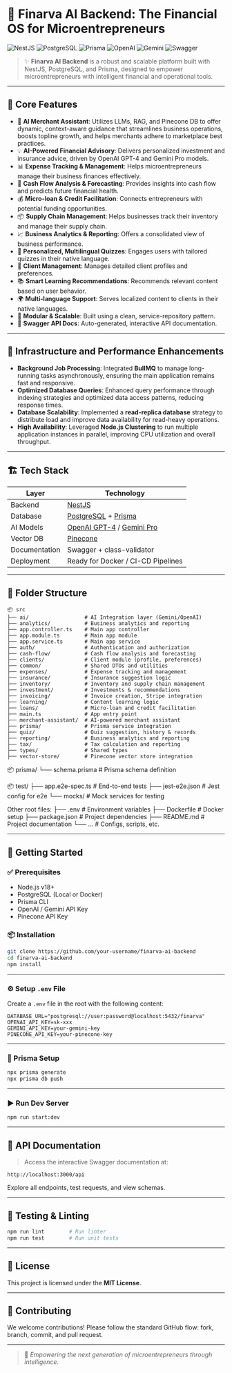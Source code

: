 # 🚀 Finarva AI Backend: The Financial OS for Microentrepreneurs

![NestJS](https://img.shields.io/badge/NestJS-Powered-red?style=for-the-badge&logo=nestjs)
![PostgreSQL](https://img.shields.io/badge/PostgreSQL-Database-blue?style=for-the-badge&logo=postgresql)
![Prisma](https://img.shields.io/badge/ORM-Prisma-lightgrey?style=for-the-badge&logo=prisma)
![OpenAI](https://img.shields.io/badge/AI-OpenAI-4B0082?style=for-the-badge&logo=openai)
![Gemini](https://img.shields.io/badge/AI-Gemini-black?style=for-the-badge&logo=google)
![Swagger](https://img.shields.io/badge/API-Docs-yellow?style=for-the-badge&logo=swagger)

> ✨ **Finarva AI Backend** is a robust and scalable platform built with NestJS, PostgreSQL, and Prisma, designed to empower microentrepreneurs with intelligent financial and operational tools.

---

## 🌟 Core Features

- 🤖 **AI Merchant Assistant**: Utilizes LLMs, RAG, and Pinecone DB to offer dynamic, context-aware guidance that streamlines business operations, boosts topline growth, and helps merchants adhere to marketplace best practices.
- 💡 **AI-Powered Financial Advisory**: Delivers personalized investment and insurance advice, driven by OpenAI GPT-4 and Gemini Pro models.
- 📊 **Expense Tracking & Management**: Helps microentrepreneurs manage their business finances effectively.
- 🌊 **Cash Flow Analysis & Forecasting**: Provides insights into cash flow and predicts future financial health.
- 💰 **Micro-loan & Credit Facilitation**: Connects entrepreneurs with potential funding opportunities.
- 📦 **Supply Chain Management**: Helps businesses track their inventory and manage their supply chain.
- 📈 **Business Analytics & Reporting**: Offers a consolidated view of business performance.
- 🧠 **Personalized, Multilingual Quizzes**: Engages users with tailored quizzes in their native language.
- 👤 **Client Management**: Manages detailed client profiles and preferences.
- 📚 **Smart Learning Recommendations**: Recommends relevant content based on user behavior.
- 🌍 **Multi-language Support**: Serves localized content to clients in their native languages.
- 🧩 **Modular & Scalable**: Built using a clean, service-repository pattern.
- 🧪 **Swagger API Docs**: Auto-generated, interactive API documentation.

---

## 🚀 Infrastructure and Performance Enhancements

- **Background Job Processing**: Integrated **BullMQ** to manage long-running tasks asynchronously, ensuring the main application remains fast and responsive.
- **Optimized Database Queries**: Enhanced query performance through indexing strategies and optimized data access patterns, reducing response times.
- **Database Scalability**: Implemented a **read-replica database** strategy to distribute load and improve data availability for read-heavy operations.
- **High Availability**: Leveraged **Node.js Clustering** to run multiple application instances in parallel, improving CPU utilization and overall throughput.

---

## 🏗️ Tech Stack

| Layer         | Technology                                                                          |
| ------------- | ----------------------------------------------------------------------------------- |
| Backend       | [NestJS](https://nestjs.com/)                                                       |
| Database      | [PostgreSQL](https://www.postgresql.org/) + [Prisma](https://www.prisma.io/)        |
| AI Models     | [OpenAI GPT-4](https://platform.openai.com/) / [Gemini Pro](https://ai.google.dev/) |
| Vector DB     | [Pinecone](https://www.pinecone.io/)                                                |
| Documentation | Swagger + class-validator                                                           |
| Deployment    | Ready for Docker / CI-CD Pipelines                                                  |

---

## 📂 Folder Structure

```
📦 src
├── ai/                  # AI Integration layer (Gemini/OpenAI)
├── analytics/           # Business analytics and reporting
├── app.controller.ts    # Main app controller
├── app.module.ts        # Main app module
├── app.service.ts       # Main app service
├── auth/                # Authentication and authorization
├── cash-flow/           # Cash flow analysis and forecasting
├── clients/             # Client module (profile, preferences)
├── common/              # Shared DTOs and utilities
├── expenses/            # Expense tracking and management
├── insurance/           # Insurance suggestion logic
├── inventory/           # Inventory and supply chain management
├── investment/          # Investments & recommendations
├── invoicing/           # Invoice creation, Stripe integration
├── learning/            # Content learning logic
├── loans/               # Micro-loan and credit facilitation
├── main.ts              # App entry point
├── merchant-assistant/  # AI-powered merchant assistant
├── prisma/              # Prisma service integration
├── quiz/                # Quiz suggestion, history & records
├── reporting/           # Business analytics and reporting
├── tax/                 # Tax calculation and reporting
├── types/               # Shared types
├── vector-store/        # Pinecone vector store integration
```

📦 prisma/
└── schema.prisma # Prisma schema definition

📦 test/
├── app.e2e-spec.ts # End-to-end tests
├── jest-e2e.json # Jest config for e2e
└── mocks/ # Mock services for testing

Other root files:
├── .env # Environment variables
├── Dockerfile # Docker setup
├── package.json # Project dependencies
├── README.md # Project documentation
└── ... # Configs, scripts, etc.

---

## 🚀 Getting Started

### ✅ Prerequisites

- Node.js v18+
- PostgreSQL (Local or Docker)
- Prisma CLI
- OpenAI / Gemini API Key
- Pinecone API Key

### 📦 Installation

```bash
git clone https://github.com/your-username/finarva-ai-backend
cd finarva-ai-backend
npm install
```

---

### ⚙️ Setup `.env` File

Create a `.env` file in the root with the following content:

```env
DATABASE_URL="postgresql://user:password@localhost:5432/finarva"
OPENAI_API_KEY=sk-xxx
GEMINI_API_KEY=your-gemini-key
PINECONE_API_KEY=your-pinecone-key
```

---

### 🔁 Prisma Setup

```bash
npx prisma generate
npx prisma db push
```

---

### ▶️ Run Dev Server

```bash
npm run start:dev
```

---

## 📖 API Documentation

> Access the interactive Swagger documentation at:

```
http://localhost:3000/api
```

Explore all endpoints, test requests, and view schemas.

---

## 🧪 Testing & Linting

```bash
npm run lint        # Run linter
npm run test        # Run unit tests
```

---

## 📜 License

This project is licensed under the **MIT License**.

---

## 🤝 Contributing

We welcome contributions! Please follow the standard GitHub flow: fork, branch, commit, and pull request.

---

> 🚀 _Empowering the next generation of microentrepreneurs through intelligence._
